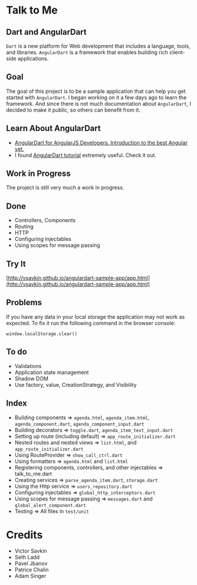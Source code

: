 # Talk to Me

## Dart and AngularDart

`Dart` is a new platform for Web development that includes a language, tools, and libraries. `AngularDart` is a framework that enables building rich client-side applications. 

## Goal

The goal of this project is to be a sample application that can help you get started with `AngularDart`. I began working on it a few days ago to learn the framework. And since there is not much documentation about `AngularDart`, I decided to make it public, so others can benefit from it.
 
## Learn About AngularDart

* [AngularDart for AngularJS Developers. Introduction to the best Angular yet.](http://victorsavkin.com/post/72452331552/angulardart-for-angularjs-developers-introduction-to)
* I found [AngularDart tutorial](https://angulardart.org/tutorial) extremely useful. Check it out.

## Work in Progress

The project is still very much a work in progress.

## Done

* Controllers, Components
* Routing
* HTTP
* Configuring injectables
* Using scopes for message passing

## Try It

[http://vsavkin.github.io/angulardart-sample-app/app.html](http://vsavkin.github.io/angulardart-sample-app/app.html)

## Problems

If you have any data in your local storage the application may not work as expected. To fix it run the following command in the browser console:

`window.localStorage.clear()`

## To do

* Validations
* Application state management
* Shadow DOM
* Use factory, value, CreationStrategy, and Visibility

## Index

* Building components => `agenda.html`, `agenda_item.html`, `agenda_component.dart`, `agenda_component_input.dart`
* Building decorators => `toggle.dart`, `agenda_item_text_input.dart`
* Setting up route (including default) => `app_route_initializer.dart`
* Nested routes and nested views => `list.html`, and `app_route_initializer.dart`
* Using RouteProvider => `show_call_ctrl.dart`
* Using formatters => `agenda.html` and `list.html`
* Registering components, controllers, and other injectables => talk_to_me.dart
* Creating services => `parse_agenda_item.dart`, `storage.dart`
* Using the Http service => `users_repository.dart`
* Configuring injectables => `global_http_interceptors.dart`
* Using scopes for message passing => `messages.dart` and `global_alert_component.dart`
* Testing => All files in `test/unit`

# Credits

* Victor Savkin
* Seth Ladd
* Pavel Jbanov
* Patrice Chalin
* Adam Singer
